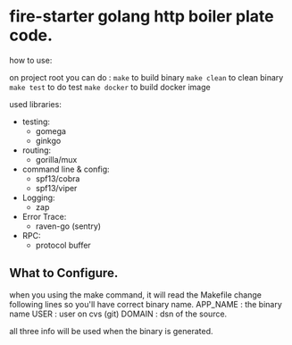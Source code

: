 # fire-starter golang http boiler plate code.
how to use:

on project root you can do : 
```make``` to build binary
```make clean``` to clean binary
```make test``` to do test
```make docker``` to build docker image

used libraries:
- testing:
    - gomega 
    - ginkgo
- routing:
    - gorilla/mux
- command line & config:
    - spf13/cobra
    - spf13/viper
- Logging:
    - zap
- Error Trace:
    - raven-go (sentry)
- RPC:
    - protocol buffer

## What to Configure.
when you using the make command, it will read the Makefile
change following lines so you'll have correct binary name.
APP_NAME : the binary name
USER : user on cvs (git)
DOMAIN : dsn of the source.

all three info will be used when the binary is generated.
